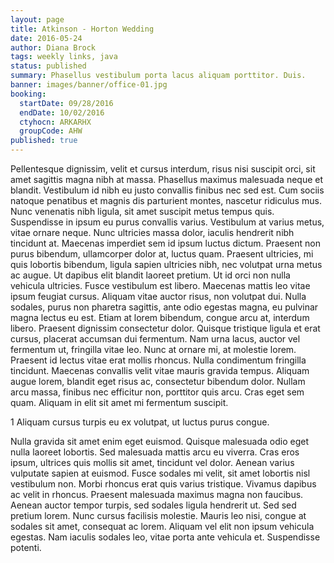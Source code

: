 ```yaml
---
layout: page
title: Atkinson - Horton Wedding
date: 2016-05-24
author: Diana Brock
tags: weekly links, java
status: published
summary: Phasellus vestibulum porta lacus aliquam porttitor. Duis.
banner: images/banner/office-01.jpg
booking:
  startDate: 09/28/2016
  endDate: 10/02/2016
  ctyhocn: ARKARHX
  groupCode: AHW
published: true
---
```

Pellentesque dignissim, velit et cursus interdum, risus nisi suscipit orci, sit amet sagittis magna nibh at massa. Phasellus maximus malesuada neque et blandit. Vestibulum id nibh eu justo convallis finibus nec sed est. Cum sociis natoque penatibus et magnis dis parturient montes, nascetur ridiculus mus. Nunc venenatis nibh ligula, sit amet suscipit metus tempus quis. Suspendisse in ipsum eu purus convallis varius. Vestibulum at varius metus, vitae ornare neque. Nunc ultricies massa dolor, iaculis hendrerit nibh tincidunt at. Maecenas imperdiet sem id ipsum luctus dictum. Praesent non purus bibendum, ullamcorper dolor at, luctus quam. Praesent ultricies, mi quis lobortis bibendum, ligula sapien ultricies nibh, nec volutpat urna metus ac augue. Ut dapibus elit blandit laoreet pretium. Ut id orci non nulla vehicula ultricies. Fusce vestibulum est libero. Maecenas mattis leo vitae ipsum feugiat cursus. Aliquam vitae auctor risus, non volutpat dui.
Nulla sodales, purus non pharetra sagittis, ante odio egestas magna, eu pulvinar magna lectus eu est. Etiam at lorem bibendum, congue arcu at, interdum libero. Praesent dignissim consectetur dolor. Quisque tristique ligula et erat cursus, placerat accumsan dui fermentum. Nam urna lacus, auctor vel fermentum ut, fringilla vitae leo. Nunc at ornare mi, at molestie lorem. Praesent id lectus vitae erat mollis rhoncus. Nulla condimentum fringilla tincidunt. Maecenas convallis velit vitae mauris gravida tempus. Aliquam augue lorem, blandit eget risus ac, consectetur bibendum dolor. Nullam arcu massa, finibus nec efficitur non, porttitor quis arcu. Cras eget sem quam. Aliquam in elit sit amet mi fermentum suscipit.

1 Aliquam cursus turpis eu ex volutpat, ut luctus purus congue.

Nulla gravida sit amet enim eget euismod. Quisque malesuada odio eget nulla laoreet lobortis. Sed malesuada mattis arcu eu viverra. Cras eros ipsum, ultrices quis mollis sit amet, tincidunt vel dolor. Aenean varius vulputate sapien at euismod. Fusce sodales mi velit, sit amet lobortis nisl vestibulum non. Morbi rhoncus erat quis varius tristique. Vivamus dapibus ac velit in rhoncus. Praesent malesuada maximus magna non faucibus.
Aenean auctor tempor turpis, sed sodales ligula hendrerit ut. Sed sed pretium lorem. Nunc cursus facilisis molestie. Mauris leo nisi, congue at sodales sit amet, consequat ac lorem. Aliquam vel elit non ipsum vehicula egestas. Nam iaculis sodales leo, vitae porta ante vehicula et. Suspendisse potenti.
